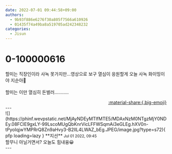 ```yaml
---
date: 2022-07-01 09:44:58+09:00
authors:
  - 9b93f886e6276f30a805f7566a610926
  - 01435f74a49ba8a519705ad242348232
categories:
  - Jisun
---
```


# 0-100000616

<div class="post-container" markdown="1">
<div class="content-container md-sidebar__scrollwrap" markdown="1">

할미는 직장인이라 사녹 못가지만...영상으로 보구 열심이 응원할게 오늘 사녹 화이띵이야 지순아🫶<br><br>할미는 이만 열심히 돈벌러...........

</div>
</div>

<div style="text-align: right;" markdown="1">
<a href="https://weverse.io/fromis9/fanpost/0-100000616" style="text-align: right;">:material-share:{.big-emoji}</a>
</div>
---

<div class="comments-container md-sidebar__scrollwrap" markdown="1">
<div class="comment" markdown="1">
<div class='id-container' markdown="1">
![](https://phinf.wevpstatic.net/MjAyNDEyMTlfMTE5/MDAxNzM0NTgzMjY0NDEy.08FClE9gxLY-99LscoMUgQbKnrVicLFFWSqmAi3eGLEg.hXV0n-tPyoIqjwYMPRrQ8Zn9aHvy3-B2llL4LWAZ_bEg.JPEG/image.jpg?type=s72){ pfp loading=lazy }
**<span class="artist">지선</span>** <small>Jul 01 2022, 09:45</small><br>
</div>
<div class='comment-body' markdown="1">
할무니 아닐거면서? 오늘도 힘내융😀
</div>
</div>
</div>
---
